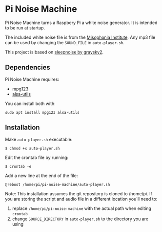 # Pi Noise Machine

Pi Noise Machine turns a Raspbery Pi a white noise generator. It is intended to be run at startup. 

The included white noise file is from the [Misophonia Institute](https://misophoniainstitute.org/). Any mp3 file can be used by changing the `SOUND_FILE` in `auto-player.sh`.

This project is based on [sleepnoise by graysky2](https://github.com/graysky2/sleepnoise).

## Dependencies
Pi Noise Machine requires:
* [mpg123](https://mpg123.org/)
* [alsa-utils](https://github.com/alsa-project/alsa-utils)

You can install both with:
```
sudo apt install mpg123 alsa-utils
```

## Installation

Make `auto-player.sh` executable:
```
$ chmod +x auto-player.sh
```

Edit the crontab file by running:
```
$ crontab -e
```

Add a new line at the end of the file:
```
@reboot /home/pi/pi-noise-machine/auto-player.sh
```

Note: This installation assumes the git repository is cloned to /home/pi. If you are storing the script and audio file in a different location you'll need to:
1. replace `/home/pi/pi-noise-machine` with the actual path when editing `crontab`
2. change `SOURCE_DIRECTORY` in `auto-player.sh` to the directory you are using
